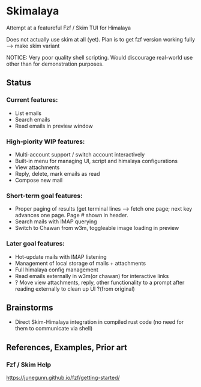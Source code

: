 # Skimalaya
Attempt at a featureful Fzf / Skim TUI for Himalaya

Does not actually use skim at all (yet). Plan is to get fzf version working fully --> make skim variant

NOTICE: Very poor quality shell scripting. Would discourage real-world use other than for
demonstration purposes.


## Status
### Current features:
 - List emails
 - Search emails 
 - Read emails in preview window
 
### High-piority WIP features:
 - Multi-account support / switch account interactively
 - Built-in menu for managing UI, script and himalaya configurations
 - View attachments
 - Reply, delete, mark emails as read
 - Compose new mail
 
### Short-term goal features:
 - Proper paging of results (get terminal lines --> fetch one page; next 
    key advances one page. Page # shown in header.
 - Search mails with IMAP querying
 - Switch to Chawan from w3m, toggleable image loading in preview

### Later goal features:
 - Hot-update mails with IMAP listening
 - Management of local storage of mails + attachments
 - Full himalaya config management
 - Read emails externally in w3m(or chawan) for interactive links
 - ? Move view attachments, reply, other functionality to a prompt after reading
    externally to clean up UI ?(from original)

## Brainstorms

- Direct Skim-Himalaya integration in compiled rust code (no need for them to communicate via shell)

## References, Examples, Prior art
### Fzf / Skim Help
https://junegunn.github.io/fzf/getting-started/

